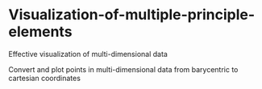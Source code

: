 # Visualization-of-multiple-principle-elements
Effective visualization of multi-dimensional data


Convert and plot points in multi-dimensional data from barycentric to cartesian coordinates
